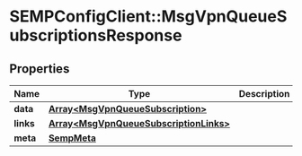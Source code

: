 # SEMPConfigClient::MsgVpnQueueSubscriptionsResponse

## Properties
Name | Type | Description | Notes
------------ | ------------- | ------------- | -------------
**data** | [**Array&lt;MsgVpnQueueSubscription&gt;**](MsgVpnQueueSubscription.md) |  | [optional] 
**links** | [**Array&lt;MsgVpnQueueSubscriptionLinks&gt;**](MsgVpnQueueSubscriptionLinks.md) |  | [optional] 
**meta** | [**SempMeta**](SempMeta.md) |  | 


